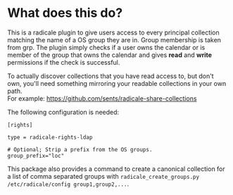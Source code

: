 # What does this do?
This is a radicale plugin to give users access to every principal collection matching the name of a OS group they are in. Group membership is taken from grp.
The plugin simply checks if a user owns the calendar or is member of the group that owns
the calendar and gives **read** and **write** permissions if the check is successful.

To actually discover collections that you have read access to, but don't own, you'll need something
mirroring your readable collections in your own path.<br>
For example: <https://github.com/sents/radicale-share-collections>

The following configuration is needed:

```
[rights]

type = radicale-rights-ldap

# Optional; Strip a prefix from the OS groups.
group_prefix="loc"
```

This package also provides a command to create a canonical collection for a list of comma
separated groups with `radicale_create_groups.py /etc/radicale/config group1,group2,...`.
